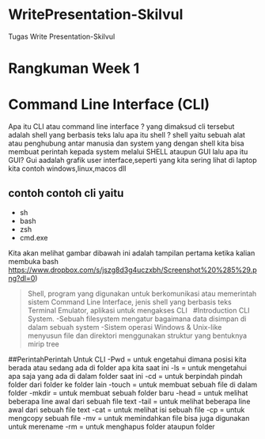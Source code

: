 # WritePresentation-Skilvul
Tugas Write Presentation-Skilvul
# **Rangkuman Week 1**

# Command Line Interface (CLI)
Apa itu CLI atau command line interface ?
yang dimaksud cli tersebut adalah shell yang berbasis teks
lalu apa itu shell ?
shell yaitu sebuah alat atau penghubung antar manusia dan system yang dengan shell kita bisa membuat perintah kepada system melalui SHELL ataupun GUI
lalu apa itu GUI?
Gui aadalah grafik user interface,seperti yang kita sering lihat di laptop kita contoh windows,linux,macos dll

## contoh contoh cli yaitu

- sh
- bash
- zsh
- cmd.exe

Kita akan melihat gambar dibawah ini adalah tampilan pertama ketika kalian membuka bash
https://www.dropbox.com/s/jszg8d3g4uczxbh/Screenshot%20%285%29.png?dl=0)
>Shell, program yang digunakan untuk berkomunikasi atau memerintah sistem
Command Line Interface, jenis shell yang berbasis teks
Terminal Emulator, aplikasi untuk mengakses CLI
&nbsp;
#Introduction CLI
 System.
-Sebuah filesystem mengatur bagaimana data disimpan di dalam sebuah system
-Sistem operasi Windows & Unix-like menyusun file dan direktori menggunakan struktur yang bentuknya mirip tree

##PerintahPerintah Untuk CLI
-Pwd = untuk engetahui dimana posisi kita berada atau sedang ada di folder apa kita saat ini
-ls = untuk mengetahui apa saja yang ada di dalam folder saat ini
-cd = untuk berpindah pindah folder dari folder ke folder lain
-touch = untuk membuat sebuah file di dalam folder
-mkdir = untuk membuat sebuah folder baru
-head = untuk melihat beberapa line awal dari sebuah file text
-tail = untuk melihat beberapa line awal dari sebuah file text
-cat = untuk melihat isi sebuah file
-cp = untuk mengcopy sebuah file 
-mv = untuk memindahkan file bisa juga digunakan untuk merename
-rm = untuk menghapus folder ataupun folder
